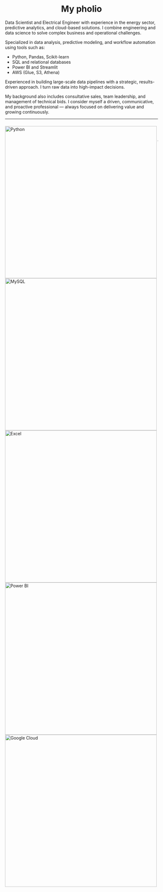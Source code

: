 <h1 align="center">My pholio</h1>



Data Scientist and Electrical Engineer with experience in the energy sector, predictive analytics, and cloud-based solutions. I combine engineering and data science to solve complex business and operational challenges.

Specialized in data analysis, predictive modeling, and workflow automation using tools such as:

- Python, Pandas, Scikit-learn  
- SQL and relational databases  
- Power BI and Streamlit  
- AWS (Glue, S3, Athena)

Experienced in building large-scale data pipelines with a strategic, results-driven approach. I turn raw data into high-impact decisions.

My background also includes consultative sales, team leadership, and management of technical bids. I consider myself a driven, communicative, and proactive professional — always focused on delivering value and growing continuously.



---

###  

<img align="left" alt="Python" width="500px" src="https://img.shields.io/badge/Python-3776AB?style=for-the-badge&logo=python&logoColor=white" />
<img align="left" alt="MySQL" width="500px" src="https://img.shields.io/badge/MySQL-005C84?style=for-the-badge&logo=mysql&logoColor=white" />
<img align="left" alt="Excel" width="500px" src="https://img.shields.io/badge/Excel-217346?style=for-the-badge&logo=microsoft-excel&logoColor=white" />
<img align="left" alt="Power BI" width="500px" src="https://img.shields.io/badge/Power%20BI-F2C811?style=for-the-badge&logo=power%20bi&logoColor=black" />
<img align="left" alt="Google Cloud" width="500px" src="https://img.shields.io/badge/Google%20Cloud-4285F4?style=for-the-badge&logo=google-cloud&logoColor=white" />
<br><br>

---

